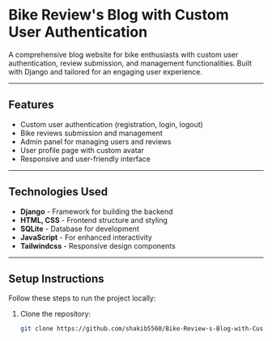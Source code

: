 # Bike Review's Blog with Custom User Authentication

A comprehensive blog website for bike enthusiasts with custom user authentication, review submission, and management functionalities. Built with Django and tailored for an engaging user experience.

---

## Features

- Custom user authentication (registration, login, logout)
- Bike reviews submission and management
- Admin panel for managing users and reviews
- User profile page with custom avatar
- Responsive and user-friendly interface

---

## Technologies Used

- **Django** - Framework for building the backend
- **HTML, CSS** - Frontend structure and styling
- **SQLite** - Database for development
- **JavaScript** - For enhanced interactivity
- **Tailwindcss** - Responsive design components

---

## Setup Instructions

Follow these steps to run the project locally:

1. Clone the repository:
   ```bash
   git clone https://github.com/shakib5560/Bike-Review-s-Blog-with-Custom-User-Authentication.git
